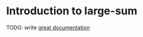 # Introduction to large-sum

TODO: write [great documentation](http://jacobian.org/writing/what-to-write/)
